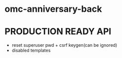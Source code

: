 # omc-anniversary-back


<h1>PRODUCTION READY API</h1>

<ul>
    <li>reset superuser pwd + csrf keygen(can be ignored)</li>
    <li>disabled templates</li>
</ul>
